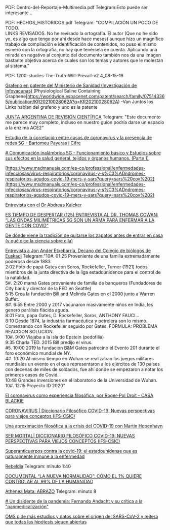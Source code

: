 PDF: Dentro-del-Reportaje-Multimedia.pdf 
Telegram:Esto puede ser interesante...

PDF: HECHOS_HISTORICOS.pdf
Telegram: "COMPILACIÓN UN POCO DE TODO.  
LINKS REVISADOS.  No he revisado la ortografía. El autor (Que no he sido yo, es algo que tengo por ahí desde hace meses) aunque hizo un magnífico trabajo de compilación e identificación de contenidos, no puso el mismo esmero con la ortografía, no hay que tenérsela en cuenta.  Aplicando una mirada en negativo al conjunto del documento también nos da una imagen bastante objetiva acerca de cuales son los temas y autores que le molestan al sistema."

PDF: 1200-studies-The-Truth-Will-Prevail-v2.4_08-15-19

[Grafeno en patente del Ministerio de Sanidad (Investigación de Infovacunas)](https://odysee.com/@JorgeGuerra:4/GRAFENO-EN-PATENTE-DEL-MINISTERIO-DE-SANIDAD:e)
[Physiological Saline Containing Graphene]https://worldwide.espacenet.com/patent/search/family/075143365/publication/KR20210028062A?q=KR20210028062A)
-Van Juntos los Links hablan del grafeno y uno es la patente
  

  [ JUNTA ARGENTINA DE REVISIÓN CIENTÍFICA](https://drive.google.com/file/d/1X1NKdRN_3uo7Gz6qFCJ7j6qPin2k_CG5/view)
  Telegram: "Este documento me parece muy completo, incluso en nuestro guion podría darse un espacio a la enzima ACE2"
  
 
  [Estudio de la correlación entre casos de coronavirus y la presencia de redes 5G - Bartomeu Payeras i Cifre]( https://www.brighteon.com/2c8cf6f3-c59f-46da-973e-c688a6262b05)
  
[# Comunicación inalámbrica 5G - Funcionamiento básico y Estudios sobre sus efectos en la salud general, tejidos y órganos humanos. (Parte 1)](https://telegra.ph/CONSCIENCIA-Y-CONCIENCIA-COLECTIVA---5G-Y-BIOLOG%C3%8DA-HUMANA---04-03012021-01-05)


[https://www.msdmanuals.com/es-co/professional/enfermedades-infecciosas/virus-respiratorios/coronavirus-y-s%C3%ADndromes-respiratorios-agudos-covid-19-mers-y-sars?query=sars%20cov%202](https://www.msdmanuals.com/es-co/professional/enfermedades-infecciosas/virus-respiratorios/coronavirus-y-s%C3%ADndromes-respiratorios-agudos-covid-19-mers-y-sars?query=sars%20cov%202)



[Entrevista con el Dr Abdreas Kalcker](https://www.spreaker.com/user/alerta1111oficial/jueves15-de-abril-entrevista-al-dr-abdre)


[ES TIEMPO DE DESPERTAR (125) ENTREVISTA AL DR. THOMAS COWAN: “LAS ONDAS MILIMÉTRICAS 5G SON UN ARMA PARA ENFERMAR A LA GENTE CON COVID”](https://loquepodemoshacer.wordpress.com/2021/04/18/es-tiempo-de-despertar-125-entrevista-al-dr-thomas-cowan-las-ondas-milimetricas-5g-son-un-arma-para-enfermar-a-la-gente-con-covid/)


[ De dónde viene la tradición de quitarse los zapatos antes de entrar en casa (y qué dice la ciencia sobre ella)](https://www.bbc.com/mundo/noticias-52654256)

[Entrevista a Jon Ander Etxebarría, Decano del Colegio de biólogos de Euskadi](https://odysee.com/@ABRELOSOJOS:4/EntrevistaJonAnderEtxebarr%C3%ADa:f)
Telegram:"10#. 01:25 Proveniente de una familia extremadamente poderosa desde 1883  
2:02 Foto de papá Gates con Soros, Rockefeller, Turner (1921) todos miembros de la junta directiva de la liga estadounidence para el control de la natalidad.  
5#. 2:20 mamá Gates proveniente de familia de banqueros (Fundadores de City bank y director de la FED en Seattle)  
5:15 Crea la fundación Bill and Melinda Gates en el 2000 junto a Warren Buffet.  
8#. 6:55 Entre 2000 y 2017 vacunaron masivamente niños en India, les generó parálisis flácida aguda.  
8:01 Foto, papa Gates, D. Rockefeller, Soros, ANTHONY FAUCI…  
8:10 Desde 1874, la industria farmacéutica y petrolera son lo mismo. Comenzando con Rockefeller seguido por Gates. FORMULA: PROBLEMA REACCION SOLUCION.  
10#. 9:00 Viajaba a la isla de Epstein (pedofilia)  
9:35 Charla TED. 2015 Bill predijo el virus.  
#5. 10:00 2019 la fundación B&M Gates patrocino el Evento 201 durante el foro económico mundial de NY.  
4#. 10:20 Al mismo tiempo en Wuhan se realizaban los juegos militares mundiales un evento en el que representaron a los ejércitos de 130 países con decenas de miles de soldados, fue ahí donde se empezaron a notar los primeros casos de Covid.  
10:48 Grandes inversiones en el laboratorio de la Universidad de Wuhan.  
10#. 12:15 Proyecto ID 2020"


[El coronavirus como experiencia filosófica, por Roger-Pol Droit - CASA BLACKIE](https://www.youtube.com/watch?v=qmMmImN1OSg&ab_channel=BlackieBooks)


[ CORONAVIRUS | Diccionario Filosófico COVID-19: Nuevas perspectivas para viejos conceptos (IFS-CSIC)](https://www.youtube.com/watch?v=iv-SCFODdrk&ab_channel=CCHSCSIC)

[ Una aproximación filosófica a la crisis del COVID-19 con Martín Hopenhayn](https://www.youtube.com/watch?v=t1Dj6XHsQJI&ab_channel=CasadeAm%C3%A9rica)

[ SER MORTAL| DICCIONARIO FILOSÓFICO COVID-19: NUEVAS PERSPECTIVAS PARA VIEJOS CONCEPTOS (IFS-CSIC)](https://www.youtube.com/watch?v=2VWfYVoWJYQ&ab_channel=CCHSCSIC)

[ Superanticuerpos contra la covid-19: el estadounidense que es naturalmente inmune a la enfermedad](https://www.youtube.com/watch?v=qTXfbi7l7Yo&ab_channel=BBCNewsMundo)

[Rebeldia](https://www.youtube.com/watch?v=qyj5O_0nlSw&ab_channel=C%C3%ADrculodeBellasArtes)
Telegram: minuto 1:40

[DOCUMENTAL “LA NUEVA NORMALIDAD”: CÓMO EL 1% QUIERE CONTROLAR AL 99% DE LA HUMANIDAD](https://www.laabeja.pe/documental-la-nueva-normalidad-como-el-1-quiere-controlar-al-99-de-la-humanidad/)

[ Athenea Mata: ABRAZO](https://www.youtube.com/watch?v=KdSu6UPExVU&ab_channel=C%C3%ADrculodeBellasArtes)
Telegram: minuto 8

[# Un disidente de la pandemia: Fernando Andacht y su crítica a la "panmedicalización"](https://www.youtube.com/watch?v=06zYu4jHJzU&ab_channel=EnPerspectiva)

[OMS pide más estudios y datos sobre el origen del SARS-CoV-2 y reitera que todas las hipótesis siguen abiertas]([https://www.who.int/es/news/item/30-03-2021-who-calls-for-further-studies-data-on-origin-of-sars-cov-2-virus-reiterates-that-all-hypotheses-remain-open](https://www.who.int/es/news/item/30-03-2021-who-calls-for-further-studies-data-on-origin-of-sars-cov-2-virus-reiterates-that-all-hypotheses-remain-open))
[]()
[]()
[]()
[]()
[]()
[]()
[]()
[]()
[]()
[]()
[]()
[]()